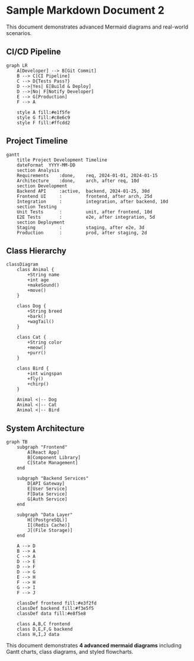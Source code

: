 # Sample Markdown Document 2

This document demonstrates advanced Mermaid diagrams and real-world scenarios.

## CI/CD Pipeline

```mermaid
graph LR
    A[Developer] --> B[Git Commit]
    B --> C[CI Pipeline]
    C --> D{Tests Pass?}
    D -->|Yes| E[Build & Deploy]
    D -->|No| F[Notify Developer]
    E --> G[Production]
    F --> A
    
    style A fill:#e1f5fe
    style G fill:#c8e6c9
    style F fill:#ffcdd2
```

## Project Timeline

```mermaid
gantt
    title Project Development Timeline
    dateFormat  YYYY-MM-DD
    section Analysis
    Requirements    :done,    req, 2024-01-01, 2024-01-15
    Architecture    :done,    arch, after req, 10d
    section Development
    Backend API     :active,  backend, 2024-01-25, 30d
    Frontend UI     :         frontend, after arch, 25d
    Integration     :         integration, after backend, 10d
    section Testing
    Unit Tests      :         unit, after frontend, 10d
    E2E Tests       :         e2e, after integration, 5d
    section Deployment
    Staging         :         staging, after e2e, 3d
    Production      :         prod, after staging, 2d
```

## Class Hierarchy

```mermaid
classDiagram
    class Animal {
        +String name
        +int age
        +makeSound()
        +move()
    }
    
    class Dog {
        +String breed
        +bark()
        +wagTail()
    }
    
    class Cat {
        +String color
        +meow()
        +purr()
    }
    
    class Bird {
        +int wingspan
        +fly()
        +chirp()
    }
    
    Animal <|-- Dog
    Animal <|-- Cat
    Animal <|-- Bird
```

## System Architecture

```mermaid
graph TB
    subgraph "Frontend"
        A[React App]
        B[Component Library]
        C[State Management]
    end
    
    subgraph "Backend Services"
        D[API Gateway]
        E[User Service]
        F[Data Service]
        G[Auth Service]
    end
    
    subgraph "Data Layer"
        H[(PostgreSQL)]
        I[(Redis Cache)]
        J[(File Storage)]
    end
    
    A --> D
    B --> A
    C --> A
    D --> E
    D --> F
    D --> G
    E --> H
    F --> H
    G --> I
    F --> J
    
    classDef frontend fill:#e3f2fd
    classDef backend fill:#f3e5f5
    classDef data fill:#e8f5e8
    
    class A,B,C frontend
    class D,E,F,G backend
    class H,I,J data
```

This document demonstrates **4 advanced mermaid diagrams** including Gantt charts, class diagrams, and styled flowcharts.
